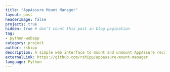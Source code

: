 ```yaml
---
title: "AppAssure Mount Manager"
layout: post
headerImage: false
projects: true
hidden: true # don't count this post in blog pagination
tag:
- python-webapp
category: project
author: rshipp
description: A simple web interface to mount and unmount AppAssure recovery points.
externalLink: https://github.com/rshipp/appassure-mount-manager
language: Python
---
```

